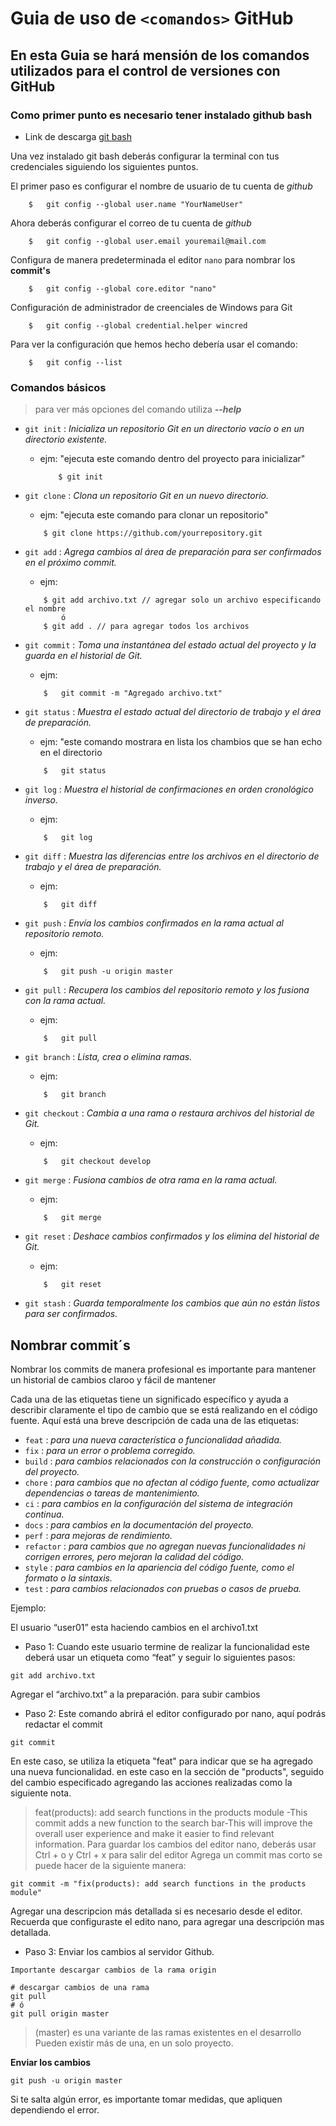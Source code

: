 # Guia de uso de `<comandos>` GitHub

## En esta Guia se hará mensión de los comandos utilizados para el control de versiones con GitHub

### Como primer punto es necesario tener instalado github bash

* Link de descarga [git bash](https://git-scm.com/downloads)

Una vez instalado git bash deberás configurar la terminal con tus credenciales siguiendo los siguientes puntos.

El primer paso es configurar el nombre de usuario de tu cuenta de *github*

```console
    $   git config --global user.name "YourNameUser"
```

Ahora deberás configurar el correo de tu cuenta de *github*

```console
    $   git config --global user.email youremail@mail.com
```

Configura de manera predeterminada el editor `nano` para nombrar los **commit's**

```console
    $   git config --global core.editor "nano"
```

Configuración de administrador de creenciales de Windows para Git

```console
    $   git config --global credential.helper wincred
```

Para ver la configuración que hemos hecho debería usar el comando:

```console
    $   git config --list
```

### Comandos básicos

> para ver más opciones del comando utiliza **_--help_**


* `git init` : _Inicializa un repositorio Git en un directorio vacío o en un directorio existente._
  * ejm: "ejecuta este comando dentro del proyecto para inicializar"
    ```console
        $ git init
    ```
* `git clone` : _Clona un repositorio Git en un nuevo directorio._
    * ejm: "ejecuta este comando para clonar un repositorio"
    ```console
        $ git clone https://github.com/yourrepository.git
    ```
* `git add` : _Agrega cambios al área de preparación para ser confirmados en el próximo commit._
    * ejm:  
    ```console
        $ git add archivo.txt // agregar solo un archivo especificando el nombre
            ó 
        $ git add . // para agregar todos los archivos
    ```
* `git commit` : _Toma una instantánea del estado actual del proyecto y la guarda en el historial de Git._
    * ejm:
    ```console
        $   git commit -m "Agregado archivo.txt"
    ```

* `git status` : _Muestra el estado actual del directorio de trabajo y el área de preparación._
    * ejm: "este comando mostrara en lista los chambios que se han echo en el directorio
    ```console
        $   git status
    ```
* `git log` : _Muestra el historial de confirmaciones en orden cronológico inverso._
    * ejm:
    ```console
        $   git log
    ```
* `git diff` : _Muestra las diferencias entre los archivos en el directorio de trabajo y el área de preparación._
    * ejm:
    ```console
        $   git diff
    ```
* `git push` : _Envía los cambios confirmados en la rama actual al repositorio remoto._
    * ejm:
    ```console
        $   git push -u origin master
    ```
* `git pull` : _Recupera los cambios del repositorio remoto y los fusiona con la rama actual._
    * ejm:
    ```console
        $   git pull
    ```
* `git branch` : _Lista, crea o elimina ramas._
    * ejm:
    ```console
        $   git branch 
    ```
* `git checkout` : _Cambia a una rama o restaura archivos del historial de Git._
    * ejm:
    ```console
        $   git checkout develop
    ```
* `git merge` : _Fusiona cambios de otra rama en la rama actual._
    * ejm:
    ```console
        $   git merge
    ```
* `git reset` : _Deshace cambios confirmados y los elimina del historial de Git._
    * ejm:
    ```console
        $   git reset
    ```
* `git stash` : _Guarda temporalmente los cambios que aún no están listos para ser confirmados._

## Nombrar commit´s

<body>
    <p>
        Nombrar los commits de manera profesional es importante para 
        mantener un historial de cambios claroo y fácil de mantener
    </p>
    <p>
        Cada una de las etiquetas tiene un significado específico y ayuda a describir claramente el tipo de cambio que se está realizando en el código fuente. Aquí está una breve descripción de cada una de las etiquetas:
    </p>
 </body>

* ``feat`` : _para una nueva característica o funcionalidad añadida._
* ``fix`` : _para un error o problema corregido._
* ``build`` : _para cambios relacionados con la construcción o configuración del proyecto._
* ``chore`` : _para cambios que no afectan al código fuente, como actualizar dependencias o tareas de mantenimiento._
* ``ci`` : _para cambios en la configuración del sistema de integración continua._
* ``docs`` : _para cambios en la documentación del proyecto._
* ``perf`` : _para mejoras de rendimiento._
* ``refactor`` : _para cambios que no agregan nuevas funcionalidades ni corrigen errores, pero mejoran la calidad del código._
* ``style`` : _para cambios en la apariencia del código fuente, como el formato o la sintaxis._
* ``test`` : _para cambios relacionados con pruebas o casos de prueba._

Ejemplo:

El usuario “user01” esta haciendo cambios en el archivo1.txt

* Paso 1:
Cuando este usuario termine de realizar la funcionalidad este deberá usar un etiqueta como “feat” y seguir lo siguientes pasos:
```console
git add archivo.txt
```
Agregar el “archivo.txt” a la preparación. para subir cambios


* Paso 2:
Este comando abrirá el editor configurado por nano, aquí podrás redactar el commit

```console
git commit
```

En este caso, se utiliza la etiqueta "feat" para indicar que se ha agregado una nueva funcionalidad. en este caso en la sección de "products", seguido del cambio especificado agregando las acciones realizadas como la siguiente nota.

> feat(products): add search functions in the products module -This commit adds a new function to the search bar-This will improve the overall user experience and make it easier to find relevant information. Para guardar los cambios del editor nano, deberás usar Ctrl + o y Ctrl + x para salir del editor Agrega un commit mas corto se puede hacer de la siguiente manera: 

```console
git commit -m "fix(products): add search functions in the products module"
```
Agregar una descripcion más detallada si es necesario desde el editor. Recuerda que configuraste el edito nano, para agregar una descripción mas detallada.


* Paso 3:
Enviar los cambios al servidor Github.

`Importante descargar cambios de la rama origin`

```console
# descargar cambios de una rama
git pull
# ó
git pull origin master
```
> (master) es una variante de las ramas existentes en el desarrollo Pueden existir más de una, en un solo proyecto.

__Enviar los cambios__
```console
git push -u origin master
```
Si te salta algún error, es importante tomar medidas, que apliquen dependiendo el error.
